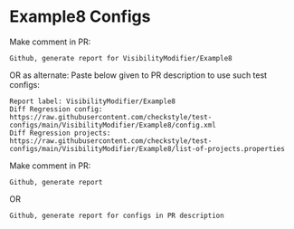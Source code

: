 # Example8 Configs
Make comment in PR:
```
Github, generate report for VisibilityModifier/Example8
```
OR as alternate:
Paste below given to PR description to use such test configs:
```
Report label: VisibilityModifier/Example8
Diff Regression config: https://raw.githubusercontent.com/checkstyle/test-configs/main/VisibilityModifier/Example8/config.xml
Diff Regression projects: https://raw.githubusercontent.com/checkstyle/test-configs/main/VisibilityModifier/Example8/list-of-projects.properties
```
Make comment in PR:
```
Github, generate report
```
OR
```
Github, generate report for configs in PR description
```

